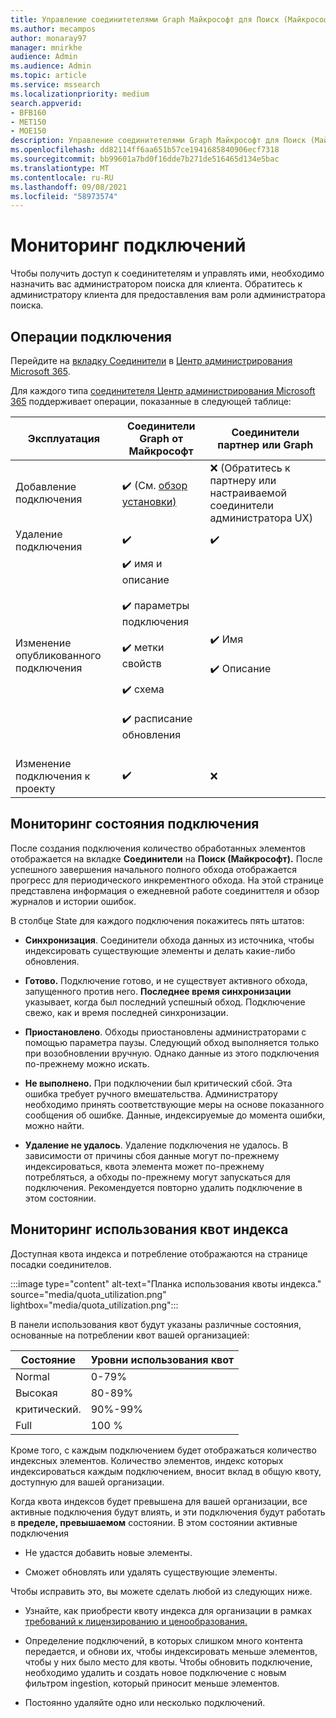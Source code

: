 ```yaml
---
title: Управление соединитетелями Graph Майкрософт для Поиск (Майкрософт)
ms.author: mecampos
author: monaray97
manager: mnirkhe
audience: Admin
ms.audience: Admin
ms.topic: article
ms.service: mssearch
ms.localizationpriority: medium
search.appverid:
- BFB160
- MET150
- MOE150
description: Управление соединитетелями Graph Майкрософт для Поиск (Майкрософт).
ms.openlocfilehash: dd82114ff6aa651b57ce1941685840906ecf7318
ms.sourcegitcommit: bb99601a7bd0f16dde7b271de516465d134e5bac
ms.translationtype: MT
ms.contentlocale: ru-RU
ms.lasthandoff: 09/08/2021
ms.locfileid: "58973574"
---
```

# <a name="monitor-your-connections"></a>Мониторинг подключений

Чтобы получить доступ к соединитетелям и управлять ими, необходимо назначить вас администратором поиска для клиента. Обратитесь к администратору клиента для предоставления вам роли администратора поиска.

## <a name="connection-operations"></a>Операции подключения

Перейдите на [вкладку Соединители](https://admin.microsoft.com/Adminportal/Home#/MicrosoftSearch/Connectors) в [Центр администрирования Microsoft 365](https://admin.microsoft.com).

Для каждого типа [соединитетеля Центр администрирования Microsoft 365](https://admin.microsoft.com) поддерживает операции, показанные в следующей таблице:

Эксплуатация | Соединители Graph от Майкрософт | Соединители партнер или Graph
--- | --- | ---
Добавление подключения | :heavy_check_mark: (См. [обзор установки)](configure-connector.md) | :x: (Обратитесь к партнеру или настраиваемой соединители администратора UX)
Удаление подключения | :heavy_check_mark: | :heavy_check_mark:
Изменение опубликованного подключения | :heavy_check_mark: имя и описание<br></br> :heavy_check_mark: параметры подключения<br></br> :heavy_check_mark: метки свойств<br></br> :heavy_check_mark: схема<br></br> :heavy_check_mark: расписание обновления<br></br> | :heavy_check_mark: Имя<br></br> :heavy_check_mark: Описание
Изменение подключения к проекту | :heavy_check_mark: | :x:

## <a name="monitor-your-connection-state"></a>Мониторинг состояния подключения

После создания подключения количество обработанных элементов отображается на вкладке **Соединители** на **Поиск (Майкрософт).** После успешного завершения начального полного обхода отображается прогресс для периодического инкрементного обхода. На этой странице представлена информация о ежедневной работе соединиттеля и обзор журналов и истории ошибок.

В столбце State  для каждого подключения покажитесь пять штатов:

* **Синхронизация**. Соединители обхода данных из источника, чтобы индексировать существующие элементы и делать какие-либо обновления.

* **Готово.** Подключение готово, и не существует активного обхода, запущенного против него. **Последнее время синхронизации** указывает, когда был последний успешный обход. Подключение свежо, как и время последней синхронизации.

* **Приостановлено**. Обходы приостановлены администраторами с помощью параметра паузы. Следующий обход выполняется только при возобновлении вручную. Однако данные из этого подключения по-прежнему можно искать.

* **Не выполнено.** При подключении был критический сбой. Эта ошибка требует ручного вмешательства. Администратору необходимо принять соответствующие меры на основе показанного сообщения об ошибке. Данные, индексируемые до момента ошибки, можно найти.

* **Удаление не удалось**. Удаление подключения не удалось. В зависимости от причины сбоя данные могут по-прежнему индексироваться, квота элемента может по-прежнему потребляться, а обходы по-прежнему могут запускаться для подключения. Рекомендуется повторно удалить подключение в этом состоянии.

## <a name="monitor-your-index-quota-utilization"></a>Мониторинг использования квот индекса

Доступная квота индекса и потребление отображаются на странице посадки соединителов.

:::image type="content" alt-text="Планка использования квоты индекса." source="media/quota_utilization.png" lightbox="media/quota_utilization.png":::

В панели использования квот будут указаны различные состояния, основанные на потреблении квот вашей организацией:

Состояние | Уровни использования квот
--- | --- 
Normal | 0-79%
Высокая | 80-89%
критический. | 90%-99%
Full | 100 %

Кроме того, с каждым подключением будет отображаться количество индексных элементов. Количество элементов, индекс которых индексироваться каждым подключением, вносит вклад в общую квоту, доступную для вашей организации.

Когда квота индексов будет превышена для вашей организации, все активные подключения будут влиять, и эти подключения будут работать в **пределе, превышаемом** состоянии. В этом состоянии активные подключения  

* Не удастся добавить новые элементы.

* Сможет обновлять или удалять существующие элементы.

Чтобы исправить это, вы можете сделать любой из следующих ниже.

* Узнайте, как приобрести квоту индекса для организации в рамках [требований к лицензированию и ценообразования.](licensing.md)

* Определение подключений, в которых слишком много контента передается, и обнови их, чтобы индексировать меньше элементов, чтобы у них было место для квоты. Чтобы обновить подключение, необходимо удалить и создать новое подключение с новым фильтром ingestion, который приносит меньше элементов.

* Постоянно удаляйте одно или несколько подключений.
